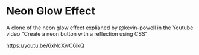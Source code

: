 # Neon Glow Effect
A clone of the neon glow effect explianed by @kevin-powell
in the Youtube video "Create a neon button with a reflection using CSS"
 
https://youtu.be/6xNcXwC6ikQ
